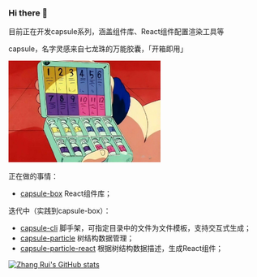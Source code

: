 ### Hi there 👋
目前正在开发capsule系列，涵盖组件库、React组件配置渲染工具等

capsule，名字灵感来自七龙珠的万能胶囊，「开箱即用」

<img src="https://github.com/zhangrui0517/imagebed/blob/main/img/capsulebox.jpeg?raw=true" width="300px"/>

正在做的事情：
- [capsule-box](https://github.com/zhangrui0517/capsule-box) React组件库；

迭代中（实践到capsule-box）：
  - [capsule-cli](https://github.com/zhangrui0517/capsule-cli) 脚手架，可指定目录中的文件为文件模板，支持交互式生成；
  - [capsule-particle](https://github.com/zhangrui0517/capsule-particle) 树结构数据管理；
  - [capsule-particle-react](https://github.com/zhangrui0517/capsule-particle-react) 根据树结构数据描述，生成React组件；

[![Zhang Rui's GitHub stats](https://github-readme-stats.vercel.app/api?username=zhangrui0517&show_icons=true&theme=radical)](https://github.com/anuraghazra/github-readme-stats)

